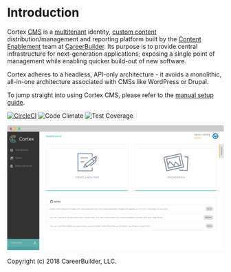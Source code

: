 # Introduction

Cortex [CMS](glossary.md#cms) is a [multitenant](https://en.wikipedia.org/wiki/Multitenancy) identity, [custom content](glossary.md#custom-content-cms) distribution/management and reporting platform built by the [Content Enablement](https://github.com/cb-talent-development) team at [CareerBuilder](https://github.com/careerbuilder). Its purpose is to provide central infrastructure for next-generation applications; exposing a single point of management while enabling quicker build-out of new software.

Cortex adheres to a headless, API-only architecture - it avoids a monolithic, all-in-one architecture associated with CMSs like WordPress or Drupal.

To jump straight into using Cortex CMS, please refer to the [manual setup guide](basics/setup/manual-setup.md).

[![CircleCI](https://camo.githubusercontent.com/5bf6d0325068b5390106f699d5243d5be134432b/68747470733a2f2f636972636c6563692e636f6d2f67682f636f727465782d636d732f636f727465782e7376673f7374796c653d737667)](https://circleci.com/gh/cortex-cms/cortex) ![Code Climate](https://codeclimate.com/repos/53f62c2869568018180036c9/badges/78e3c3c865b118bbd72b/gpa.svg) ![Test Coverage](https://codeclimate.com/repos/53f62c2869568018180036c9/badges/78e3c3c865b118bbd72b/coverage.svg) 

![](.gitbook/assets/cortex-example-screenshot.png)

Copyright \(c\) 2018 CareerBuilder, LLC.

